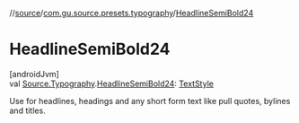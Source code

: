 //[source](../../index.md)/[com.gu.source.presets.typography](index.md)/[HeadlineSemiBold24](-headline-semi-bold24.md)

# HeadlineSemiBold24

[androidJvm]\
val [Source.Typography](../com.gu.source/-source/-typography/index.md).[HeadlineSemiBold24](-headline-semi-bold24.md): [TextStyle](https://developer.android.com/reference/kotlin/androidx/compose/ui/text/TextStyle.html)

Use for headlines, headings and any short form text like pull quotes, bylines and titles.
